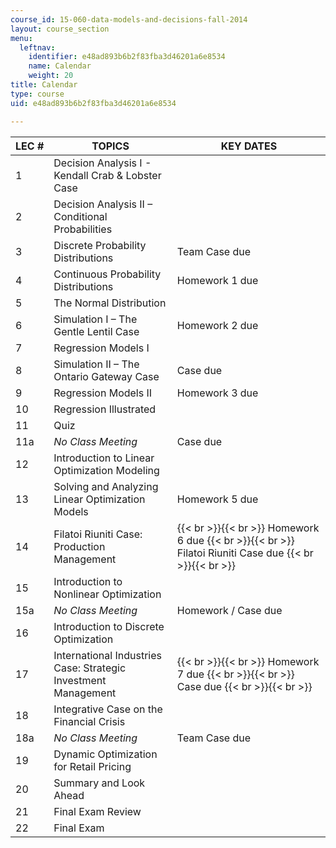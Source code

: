 ```yaml
---
course_id: 15-060-data-models-and-decisions-fall-2014
layout: course_section
menu:
  leftnav:
    identifier: e48ad893b6b2f83fba3d46201a6e8534
    name: Calendar
    weight: 20
title: Calendar
type: course
uid: e48ad893b6b2f83fba3d46201a6e8534

---
```


| LEC # | TOPICS | KEY DATES |
| --- | --- | --- |
| 1 | Decision Analysis I - Kendall Crab & Lobster Case | &nbsp; |
| 2 | Decision Analysis II – Conditional Probabilities | &nbsp; |
| 3 | Discrete Probability Distributions | Team Case due |
| 4 | Continuous Probability Distributions | Homework 1 due |
| 5 | The Normal Distribution | &nbsp; |
| 6 | Simulation I – The Gentle Lentil Case | Homework 2 due |
| 7 | Regression Models I | &nbsp; |
| 8 | Simulation II – The Ontario Gateway Case | Case due |
| 9 | Regression Models II | Homework 3 due |
| 10 | Regression Illustrated | &nbsp; |
| 11 | Quiz | &nbsp; |
| 11a | _No Class Meeting_ | Case due |
| 12 | Introduction to Linear Optimization Modeling | &nbsp; |
| 13 | Solving and Analyzing Linear Optimization Models | Homework 5 due |
| 14 | Filatoi Riuniti Case: Production Management |  {{< br >}}{{< br >}} Homework 6 due {{< br >}}{{< br >}} Filatoi Riuniti Case due {{< br >}}{{< br >}}  |
| 15 | Introduction to Nonlinear Optimization | &nbsp; |
| 15a | _No Class Meeting_ | Homework / Case due |
| 16 | Introduction to Discrete Optimization | &nbsp; |
| 17 | International Industries Case: Strategic Investment Management |  {{< br >}}{{< br >}} Homework 7 due {{< br >}}{{< br >}} Case due {{< br >}}{{< br >}}  |
| 18 | Integrative Case on the Financial Crisis | &nbsp; |
| 18a | _No Class Meeting_ | Team Case due |
| 19 | Dynamic Optimization for Retail Pricing | &nbsp; |
| 20 | Summary and Look Ahead | &nbsp; |
| 21 | Final Exam Review | &nbsp; |
| 22 | Final Exam |